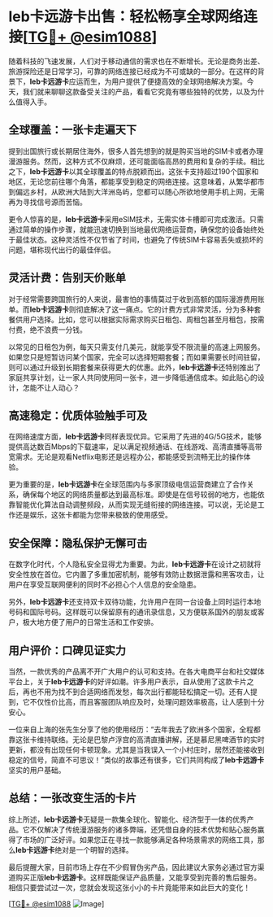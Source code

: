 # leb卡远游卡出售：轻松畅享全球网络连接[[TG💪+ @esim1088](https://t.me/s/esim1088)]

随着科技的飞速发展，人们对于移动通信的需求也在不断增长。无论是商务出差、旅游探险还是日常学习，可靠的网络连接已经成为不可或缺的一部分。在这样的背景下，**leb卡远游卡**应运而生，为用户提供了便捷高效的全球网络解决方案。今天，我们就来聊聊这款备受关注的产品，看看它究竟有哪些独特的优势，以及为什么值得入手。

## 全球覆盖：一张卡走遍天下

提到出国旅行或长期居住海外，很多人首先想到的就是购买当地的SIM卡或者办理漫游服务。然而，这种方式不仅麻烦，还可能面临高昂的费用和复杂的手续。相比之下，**leb卡远游卡**以其全球覆盖的特点脱颖而出。这张卡支持超过190个国家和地区，无论您前往哪个角落，都能享受到稳定的网络连接。这意味着，从繁华都市到偏远乡村，从欧洲大陆到大洋洲岛屿，您都可以随心所欲地使用手机上网，无需再为寻找信号源而苦恼。

更令人惊喜的是，**leb卡远游卡**采用eSIM技术，无需实体卡槽即可完成激活。只需通过简单的操作步骤，就能迅速切换到当地最优网络运营商，确保您的设备始终处于最佳状态。这种灵活性不仅节省了时间，也避免了传统SIM卡容易丢失或损坏的问题，堪称现代出行的最佳伴侣。

## 灵活计费：告别天价账单

对于经常需要跨国旅行的人来说，最害怕的事情莫过于收到高额的国际漫游费用账单。而**leb卡远游卡**则彻底解决了这一痛点。它的计费方式非常灵活，分为多种套餐供用户选择。比如，您可以根据实际需求购买日租包、周租包甚至月租包，按需付费，绝不浪费一分钱。

以常见的日租包为例，每天只需支付几美元，就能享受不限流量的高速上网服务。如果您只是短暂访问某个国家，完全可以选择短期套餐；而如果需要长时间驻留，则可以通过升级到长期套餐来获得更大的优惠。此外，**leb卡远游卡**还特别推出了家庭共享计划，让一家人共同使用同一张卡，进一步降低通信成本。如此贴心的设计，怎能不让人动心？

## 高速稳定：优质体验触手可及

在网络速度方面，**leb卡远游卡**同样表现优异。它采用了先进的4G/5G技术，能够提供高达数百Mbps的下载速率，足以满足视频通话、在线游戏、高清直播等高带宽需求。无论是观看Netflix电影还是远程办公，都能感受到流畅无比的操作体验。

更为重要的是，**leb卡远游卡**在全球范围内与多家顶级电信运营商建立了合作关系，确保每个地区的网络质量都达到最高标准。即使是在信号较弱的地方，也能依靠智能优化算法自动调整频段，从而实现无缝衔接的网络连接。可以说，无论是工作还是娱乐，这张卡都能为您带来极致的使用感受。

## 安全保障：隐私保护无懈可击

在数字化时代，个人隐私安全显得尤为重要。为此，**leb卡远游卡**在设计之初就将安全性放在首位。它内置了多重加密机制，能够有效防止数据泄露和黑客攻击，让用户在享受互联网便利的同时不必担心个人信息的安全隐患。

另外，**leb卡远游卡**还支持双卡双待功能，允许用户在同一台设备上同时运行本地号码和国际号码。这样既可以保留原有的通讯录信息，又方便联系国外的朋友或客户，极大地方便了用户的日常生活和工作安排。

## 用户评价：口碑见证实力

当然，一款优秀的产品离不开广大用户的认可和支持。在各大电商平台和社交媒体平台上，关于**leb卡远游卡**的好评如潮。许多用户表示，自从使用了这款卡片之后，再也不用为找不到合适网络而发愁，每次出行都能轻松搞定一切。还有人提到，它不仅性价比高，而且客服团队响应及时，处理问题效率极高，让人感到十分安心。

一位来自上海的张先生分享了他的使用经历：“去年我去了欧洲多个国家，全程都靠这张卡维持联络。无论是巴黎卢浮宫的高清直播讲解，还是慕尼黑啤酒节的实时更新，都没有出现任何卡顿现象。尤其是当我误入一个小村庄时，居然还能接收到稳定的信号，简直不可思议！”类似的故事还有很多，它们共同构成了**leb卡远游卡**坚实的用户基础。

## 总结：一张改变生活的卡片

综上所述，**leb卡远游卡**无疑是一款集全球化、智能化、经济型于一体的优秀产品。它不仅解决了传统漫游服务的诸多弊端，还凭借自身的技术优势和贴心服务赢得了市场的广泛好评。如果您正在寻找一款能够满足各种场景需求的网络工具，那么**leb卡远游卡**绝对是一个明智的选择。

最后提醒大家，目前市场上存在不少假冒伪劣产品，因此建议大家务必通过官方渠道购买正版**leb卡远游卡**。这样既能保证产品质量，又能享受到完善的售后服务。相信只要尝试过一次，您就会发现这张小小的卡片竟能带来如此巨大的变化！

[[TG💪+ @esim1088](https://t.me/s/esim1088) ![Image](https://i.postimg.cc/4NQfJmqS/Snipaste-2025-05-13-00-14-12.png)]